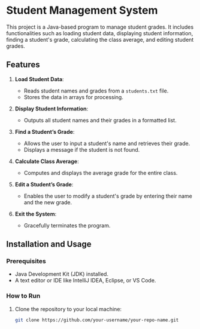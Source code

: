 # Student Management System

This project is a Java-based program to manage student grades. It includes functionalities such as loading student data, displaying student information, finding a student's grade, calculating the class average, and editing student grades.

## Features
1. **Load Student Data**: 
   - Reads student names and grades from a `students.txt` file.
   - Stores the data in arrays for processing.

2. **Display Student Information**: 
   - Outputs all student names and their grades in a formatted list.

3. **Find a Student’s Grade**: 
   - Allows the user to input a student's name and retrieves their grade.
   - Displays a message if the student is not found.

4. **Calculate Class Average**: 
   - Computes and displays the average grade for the entire class.

5. **Edit a Student’s Grade**: 
   - Enables the user to modify a student's grade by entering their name and the new grade.

6. **Exit the System**: 
   - Gracefully terminates the program.

## Installation and Usage
### Prerequisites
- Java Development Kit (JDK) installed.
- A text editor or IDE like IntelliJ IDEA, Eclipse, or VS Code.

### How to Run
1. Clone the repository to your local machine:
   ```bash
   git clone https://github.com/your-username/your-repo-name.git

